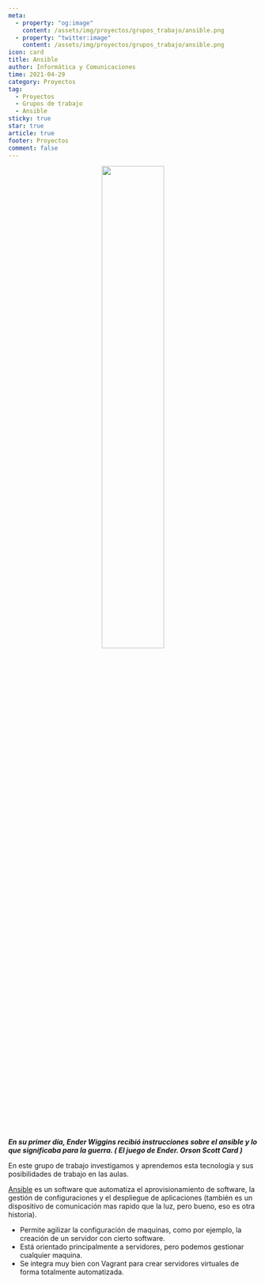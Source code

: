 ```yaml
---
meta: 
  - property: "og:image"
    content: /assets/img/proyectos/grupos_trabajo/ansible.png
  - property: "twitter:image"
    content: /assets/img/proyectos/grupos_trabajo/ansible.png
icon: card
title: Ansible
author: Informática y Comunicaciones
time: 2021-04-29
category: Proyectos
tag:
  - Proyectos
  - Grupos de trabajo
  - Ansible
sticky: true
star: true
article: true
footer: Proyectos
comment: false
---
```


<p style="text-align:center;">
  <img src="/assets/img/proyectos/grupos_trabajo/Ansible.png" width="50%"/>
</p>

***En su primer día, Ender Wiggins recibió instrucciones sobre el
ansible y lo que significaba para la guerra. ( El juego de Ender.
Orson Scott Card )***

<!-- more -->

En este grupo de trabajo investigamos y aprendemos esta tecnología y sus posibilidades de trabajo en las aulas.

[Ansible](https://www.ansible.com/) es un software que automatiza el aprovisionamiento de
software, la gestión de configuraciones y el despliegue de
aplicaciones (también es un dispositivo de comunicación mas
rapido que la luz, pero bueno, eso es otra historia).

- Permite agilizar la configuración de maquinas, como
por ejemplo, la creación de un servidor con cierto software.
- Está orientado principalmente a servidores, pero
podemos gestionar cualquier maquina.
- Se integra muy bien con Vagrant para crear servidores
virtuales de forma totalmente automatizada.



